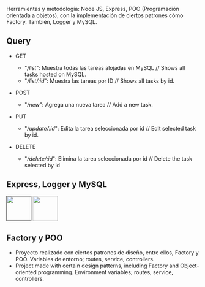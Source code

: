 Herramientas y metodología: Node JS, Express, POO (Programación orientada a objetos), con la implementación de ciertos patrones cómo Factory. También, Logger y MySQL.

## Query

  + GET
    * "*/list*": Muestra todas las tareas alojadas en MySQL // Shows all tasks hosted on MySQL.
    * "*/list/:id*": Muestra las tareas por ID // Shows all tasks by id.
    
  + POST
    * "*/new*": Agrega una nueva tarea // Add a new task.
    
  + PUT
    * "*/update/:id*": Edita la tarea seleccionada por id // Edit selected task by id.
    
  + DELETE
    * "*/delete/:id*": Elimina la tarea seleccionada por id // Delete the task selected by id

## Express, Logger y MySQL
 [<img src="https://wsofter.ru/wp-content/uploads/2017/12/node-express.png" width=65px />]()
 <img src="https://www.freepnglogos.com/uploads/logo-mysql-png/logo-mysql-development-mysql-logo-code-icon-9.png" width=65px />
 
## Factory y POO
  * Proyecto realizado con ciertos patrones de diseño, entre ellos, Factory y POO. Variables de entorno; routes, service, controllers.
  * Project made with certain design patterns, including Factory and Object-oriented programming. Environment variables; routes, service, controllers.
  
  
    
